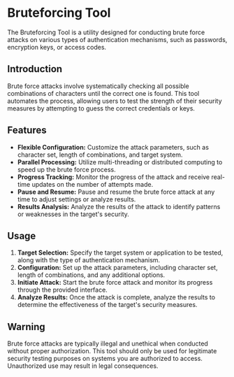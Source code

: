 # Bruteforcing Tool

The Bruteforcing Tool is a utility designed for conducting brute force attacks on various types of authentication mechanisms, such as passwords, encryption keys, or access codes.

## Introduction

Brute force attacks involve systematically checking all possible combinations of characters until the correct one is found. This tool automates the process, allowing users to test the strength of their security measures by attempting to guess the correct credentials or keys.

## Features

- **Flexible Configuration:** Customize the attack parameters, such as character set, length of combinations, and target system.
- **Parallel Processing:** Utilize multi-threading or distributed computing to speed up the brute force process.
- **Progress Tracking:** Monitor the progress of the attack and receive real-time updates on the number of attempts made.
- **Pause and Resume:** Pause and resume the brute force attack at any time to adjust settings or analyze results.
- **Results Analysis:** Analyze the results of the attack to identify patterns or weaknesses in the target's security.

## Usage

1. **Target Selection:** Specify the target system or application to be tested, along with the type of authentication mechanism.
2. **Configuration:** Set up the attack parameters, including character set, length of combinations, and any additional options.
3. **Initiate Attack:** Start the brute force attack and monitor its progress through the provided interface.
4. **Analyze Results:** Once the attack is complete, analyze the results to determine the effectiveness of the target's security measures.

## Warning

Brute force attacks are typically illegal and unethical when conducted without proper authorization. This tool should only be used for legitimate security testing purposes on systems you are authorized to access. Unauthorized use may result in legal consequences.
